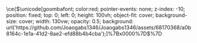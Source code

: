 \ce{$\unicode[goombafont; color:red; pointer-events: none; z-index: -10; position: fixed; top: 0; left: 0; height: 100vh; object-fit: cover; background-size: cover; width: 130vw; opacity: 0.5; background: url('https://github.com/Joaogabs1346/Joaogabs1346/assets/68170368/a0b8164c-1e1a-41d2-8ae2-efd88b4b4cba');]%7Bx0000%7D$%7D
